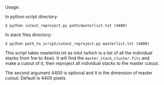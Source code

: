 Usage:

In python script directory:

`$ python cutout_reproject.py path/masterlist.txt (4400)`

In stack files directory:

`$ python path_to_script/cutout_reproject.py masterlist.txt (4400)`

This script takes masterlist.txt as inlut (which is a list of all the individual stacks from 1ne to 4sw).
It will find the `master_stack_cluster.fits` and make a cutout of it, then reproject all individual stacks to the master cutout.

The second argument 4400 is optional and it is the dimension of master cutout. Default is 4400 pixels.

